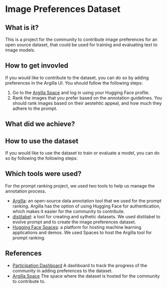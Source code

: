 # Image Preferences Dataset

## What is it?

This is a project for the community to contribute image preferences for an open source dataset, that could be used for training and evaluating text to image models.

## How to get invovled

If you would like to contribute to the dataset, you can do so by adding preferences in the Argilla UI. You should follow the following steps:

1. Go to the [Argilla Space](https://huggingface.co/spaces/DIBT/image-preferences-argilla) and log in using your Hugging Face profile.
2. Rank the images that you prefer based on the annotation guidelines. You should rank images based on their aestehtic appeal, and how much they adhere to the prompt.

## What did we achieve?


## How to use the dataset

If you would like to use the dataset to train or evaluate a model, you can do so by following the following steps:

<!-- TODO: add usage steps -->

<!-- TODO: add code snippet -->

## Which tools were used?

For the prompt ranking project, we used two tools to help us manage the annotation process.

- [Argilla](https://github.com/argilla-io/argilla): an open-source data annotation tool that we used for the prompt ranking. Argilla has the option of using Hugging Face for authentication, which makes it easier for the community to contribute.
- [distilabel](https://github.com/argilla-io/distilabel): a tool for creating and sythetic datasets. We used distilabel to evolve prompt and to create the image preferences dataset.
- [Hugging Face Spaces](https://huggingface.co/spaces): a platform for hosting machine learning applications and demos. We used Spaces to host the Argilla tool for prompt ranking.
<!-- TODO: add results -->

## References

- [Participation Dashboard](https://huggingface.co/spaces/DIBT/argilla-image-preference-leaderboard) A dashboard to track the progress of the community in adding preferences to the dataset.
- [Argilla Space](https://huggingface.co/spaces/DIBT/image-preferences-argilla) The space where the dataset is hosted for the community to contribute to.

